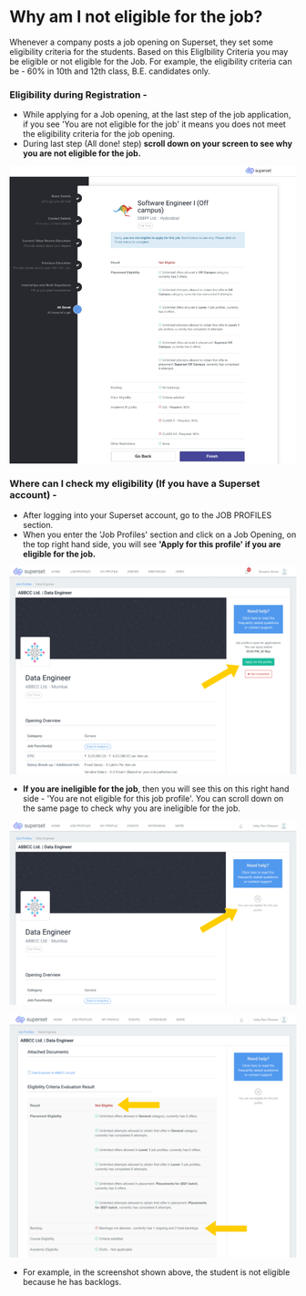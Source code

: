 # Why am I not eligible for the job?

Whenever a company posts a job opening on Superset, they set some eligibility criteria for the students. Based on this EligIbility Criteria you may be eligible or not eligible for the Job. For example, the eligibility criteria can be - 60% in 10th and 12th class, B.E. candidates only.

### Eligibility during Registration - 

* While applying for a Job opening, at the last step of the job application, if you see 'You are not eligible for the job' it means you does not meet the eligibility criteria for the job opening. 
* During last step \(All done! step\) **scroll down on your screen to see why you are not eligible for the job.**

![](../../.gitbook/assets/image%20%28210%29.png)



### Where can I check my eligibility \(If you have a Superset account\) - 

* After logging into your Superset account, go to the JOB PROFILES section.
* When you enter the 'Job Profiles' section and click on a Job Opening, on the top right hand side, you will see **'Apply for this profile' if you are eligible for the job.**

![](../../.gitbook/assets/image%20%28217%29.png)

* **If you are ineligible for the job**, then you will see this on this right hand side - 'You are not eligible for this job profile'. You can scroll down on the same page to check why you are ineligible for the job.

![](../../.gitbook/assets/image%20%28169%29.png)

![](../../.gitbook/assets/image%20%28160%29.png)

* For example, in the screenshot shown above, the student is not eligible because he has backlogs.



